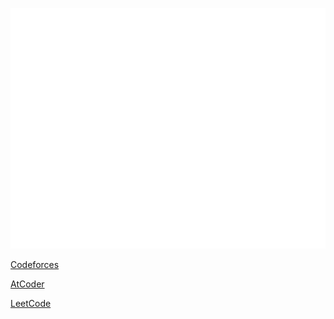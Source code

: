 ![Metrics](https://github.com/BiteTheDDDDt/BiteTheDDDDt/blob/main/github-metrics.svg)

[Codeforces](https://codeforces.com/profile/bitetheddddt)

[AtCoder](https://atcoder.jp/users/BiteTheDust)

[LeetCode](https://leetcode-cn.com/u/bitethed4t)
